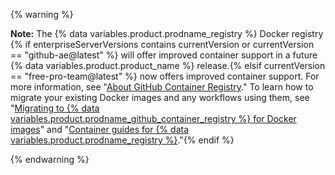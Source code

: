 {% warning %}

**Note:** The {% data variables.product.prodname_registry %} Docker registry {% if enterpriseServerVersions contains currentVersion or currentVersion == "github-ae@latest" %} will offer improved container support in a future {% data variables.product.product_name %} release.{% elsif currentVersion == "free-pro-team@latest" %} now offers improved container support. For more information, see "[About GitHub Container Registry](/packages/guides/about-github-container-registry)." To learn how to migrate your existing Docker images and any workflows using them, see "[Migrating to {% data variables.product.prodname_github_container_registry %} for Docker images](/packages/guides/migrating-to-github-container-registry-for-docker-images)" and "[Container guides for {% data variables.product.prodname_registry %}](/packages/guides/container-guides-for-github-packages)."{% endif %}

{% endwarning %}
